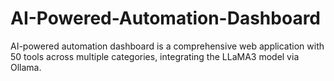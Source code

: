 # AI-Powered-Automation-Dashboard
AI-powered automation dashboard is a comprehensive web application with 50 tools across multiple categories, integrating the LLaMA3 model via Ollama.
